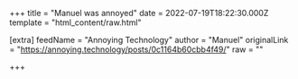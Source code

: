 
+++
title = "Manuel was annoyed"
date = 2022-07-19T18:22:30.000Z
template = "html_content/raw.html"

[extra]
feedName = "Annoying Technology"
author = "Manuel"
originalLink = "https://annoying.technology/posts/0c1164b60cbb4f49/"
raw = ""

+++

